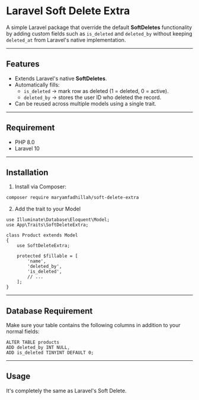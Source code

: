 # Laravel Soft Delete Extra

A simple Laravel package that override the default **SoftDeletes** functionality by adding custom fields such as `is_deleted` and `deleted_by` without keeping `deleted_at` from Laravel's native implementation.

---

## Features

- Extends Laravel's native **SoftDeletes**.
- Automatically fills:
  - `is_deleted` → mark row as deleted (1 = deleted, 0 = active).
  - `deleted_by` → stores the user ID who deleted the record.
- Can be reused across multiple models using a single trait.

---

## Requirement

- PHP 8.0
- Laravel 10

---

## Installation

1. Install via Composer:

```bash
composer require maryamfadhillah/soft-delete-extra
```

2. Add the trait to your Model

```
use Illuminate\Database\Eloquent\Model;
use App\Traits\SoftDeleteExtra;

class Product extends Model
{
    use SoftDeleteExtra;

    protected $fillable = [
        'name',
        'deleted_by',
        'is_deleted',
        // ...
    ];
}
```

----

## Database Requirement

Make sure your table contains the following columns in addition to your normal fields:

```
ALTER TABLE products
ADD deleted_by INT NULL,
ADD is_deleted TINYINT DEFAULT 0;
```

----

## Usage

It's completely the same as Laravel's Soft Delete.






